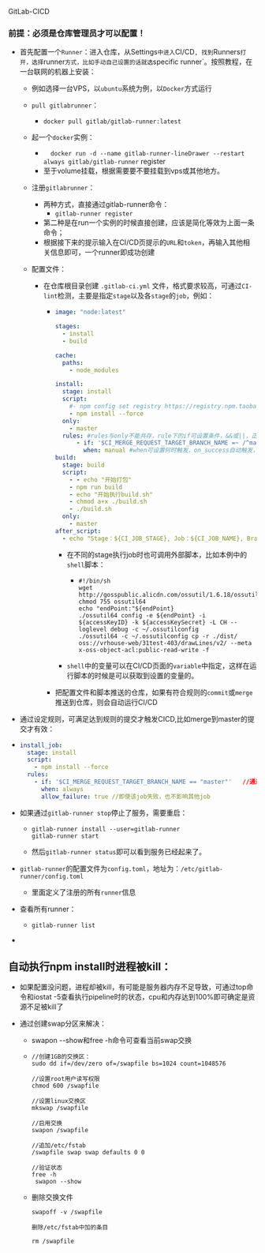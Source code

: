 GitLab-CICD

### 前提：必须是仓库管理员才可以配置！

- 首先配置一个`Runner`：进入仓库，从Settings`中进入`CI/CD`, 找到`Runners`打开，选择`runner`方式，比如手动自己设置的话就选`specific runner`。按照教程，在一台联网的机器上安装：

  - 例如选择一台VPS，以`ubuntu`系统为例，以`Docker`方式运行

  - `pull gitlabrunner`：

    - ``` docker pull gitlab/gitlab-runner:latest ```

  - 起一个`docker`实例：

    - ```  docker run -d --name gitlab-runner-lineDrawer --restart always gitlab/gitlab-runner``` register
    - 至于volume挂载，根据需要要不要挂载到vps或其他地方。

  - 注册`gitlabrunner`：

    - 两种方式，直接通过gitlab-runner命令：
      - ``` gitlab-runner register ```
    - 第二种是在run一个实例的时候直接创建，应该是简化等效为上面一条命令；
    - 根据接下来的提示输入在CI/CD页提示的`URL`和`token`，再输入其他相关信息即可，一个runner即成功创建

  - 配置文件：

    - 在仓库根目录创建 `.gitlab-ci.yml` 文件，格式要求较高，可通过`CI-lint`检测，主要是指定`stage`以及各`stage`的`job`，例如：

      - ```yml
        image: "node:latest"
        
        stages:
          - install
          - build
        
        cache:
          paths:
            - node_modules
        
        install:
          stage: install
          script:
            #- npm config set registry https://registry.npm.taobao.org
            - npm install --force
          only:
            - master
          rules: #rules与only不能共存，rule下的if可设置条件，&&或||，正则匹配等
              - if: '$CI_MERGE_REQUEST_TARGET_BRANCH_NAME =~ /^master/ || $CI_MERGE_REQUEST_TARGET_BRANCH_NAME =~ /^release/'
                when: manual #when可设置何时触发，on_success自动触发，manual是手动触发，需要在gitlab页面手动点击执行，点击之前不可执行merge 
        build:
          stage: build
          script:
            - - echo "开始打包"
            - npm run build
            - echo "开始执行build.sh"
            - chmod a+x ./build.sh
            - ./build.sh
          only:
            - master
        after_script:
          - echo "Stage：${CI_JOB_STAGE}, Job：${CI_JOB_NAME}, Branch:${CI_COMMIT_BRANCH},CommitMessage:${CI_COMMIT_MESSAGE}, complete！,"
        ```

        - 在不同的stage执行job时也可调用外部脚本，比如本例中的`shell`脚本：

          - ```shell
            #!/bin/sh
            wget http://gosspublic.alicdn.com/ossutil/1.6.18/ossutil64
            chmod 755 ossutil64
            echo "endPoint:"${endPoint}
            ./ossutil64 config -e ${endPoint} -i ${accessKeyID} -k ${accessKeySecret} -L CH --loglevel debug -c ~/.ossutilconfig
            ./ossutil64 -c ~/.ossutilconfig cp -r ./dist/ oss://vrhouse-web/31test-403/drawLines/v2/ --meta x-oss-object-acl:public-read-write -f
            ```

        - `shell`中的变量可以在CI/CD页面的`variable`中指定，这样在运行脚本的时候是可以获取到设置的变量的。

      - 把配置文件和脚本推送的仓库，如果有符合规则的`commit`或`merge`推送到仓库，则会自动运行CI/CD

- 通过设定规则，可满足达到规则的提交才触发CICD,比如merge到master的提交才有效：

- ```yaml
  install_job:
    stage: install
    script:
      - npm install --force
    rules:
      - if: '$CI_MERGE_REQUEST_TARGET_BRANCH_NAME == "master"'   //通过设定rules
        when: always
        allow_failure: true //即使该job失败，也不影响其他job
  ```

- 如果通过`gitlab-runner stop`停止了服务，需要重启：

  - ```
    gitlab-runner install --user=gitlab-runner
    gitlab-runner start
    ```

  - 然后`gitlab-runner status`即可以看到服务已经起来了。

- `gitlab-runner`的配置文件为`config.toml`，地址为：`/etc/gitlab-runner/config.toml`

  - 里面定义了注册的所有`runner`信息

- 查看所有runner：
  - ```
    gitlab-runner list
    ```

- 

## 自动执行npm install时进程被kill：

- 如果配置没问题，进程却被kill，有可能是服务器内存不足导致，可通过top命令和iostat -5查看执行pipeline时的状态，cpu和内存达到100%即可确定是资源不足被kill了

- 通过创建swap分区来解决：

  - swapon --show和free -h命令可查看当前swap交换

  - ```
    //创建1GB的交换区：
    sudo dd if=/dev/zero of=/swapfile bs=1024 count=1048576
    
    //设置root用户读写权限
    chmod 600 /swapfile
    
    //设置linux交换区
    mkswap /swapfile
    
    //启用交换
    swapon /swapfile
    
    //追加/etc/fstab
    /swapfile swap swap defaults 0 0 
    
    //验证状态
    free -h
     swapon --show
    ```

  - 删除交换文件

    ```
    swapoff -v /swapfile
    
    删除/etc/fstab中加的条目
    
    rm /swapfile
    ```

    
